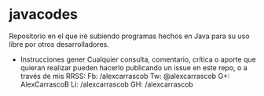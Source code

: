 # javacodes
Repositorio en el que iré subiendo programas hechos en Java para su uso libre por otros desarrolladores.

* Instrucciones gener
Cualquier consulta, comentario, crítica o aporte que quieran realizar pueden hacerlo
publicando un issue en este repo, o a través de mis RRSS:
Fb: /alexcarrascob
Tw: @alexcarrascob
G+: AlexCarrascoB
Li: /alexcarrascob
GH: /alexcarrascob
